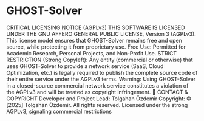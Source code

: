 # GHOST-Solver
CRITICAL LICENSING NOTICE (AGPLv3)
​THIS SOFTWARE IS LICENSED UNDER THE GNU AFFERO GENERAL PUBLIC LICENSE, Version 3 (AGPLv3).
​This license model ensures that GHOST-Solver remains free and open source, while protecting it from proprietary use.
​Free Use: Permitted for Academic Research, Personal Projects, and Non-Profit Use.
​STRICT RESTRICTION (Strong Copyleft): Any entity (commercial or otherwise) that uses GHOST-Solver to provide a network service (SaaS, Cloud Optimization, etc.) is legally required to publish the complete source code of their entire service under the AGPLv3 terms.
​Warning: Using GHOST-Solver in a closed-source commercial network service constitutes a violation of the AGPLv3 and will be treated as copyright infringement.
​📧 CONTACT & COPYRIGHT
​Developer and Project Lead: Tolgahan Özdemir 
​Copyright: © [2025] Tolgahan Özdemir. All rights reserved.
Licensed under the strong AGPLv3, signaling commercial restrictions
